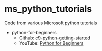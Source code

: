# ms_python_tutorials
Code from various Microsoft python tutorials

+ python-for-beginners
  - Github: [c9-python-getting-started](https://github.com/microsoft/c9-python-getting-started)
  - YouTube: [Python for Beginners](https://www.youtube.com/watch?v=jFCNu1-Xdsw&list=PLlrxD0HtieHhS8VzuMCfQD4uJ9yne1mE6)
